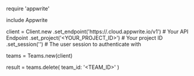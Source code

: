 require 'appwrite'

include Appwrite

client = Client.new
    .set_endpoint('https://<REGION>.cloud.appwrite.io/v1') # Your API Endpoint
    .set_project('<YOUR_PROJECT_ID>') # Your project ID
    .set_session('') # The user session to authenticate with

teams = Teams.new(client)

result = teams.delete(
    team_id: '<TEAM_ID>'
)
